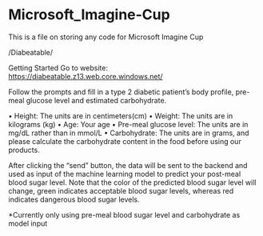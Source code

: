 # Microsoft_Imagine-Cup
This is a file  on storing any code for Microsoft Imagine Cup


/Diabeatable/

Getting Started
Go to website: https://diabeatable.z13.web.core.windows.net/  


Follow the prompts and fill in a type 2 diabetic patient’s body 
profile, pre-meal glucose level and estimated carbohydrate.

  • Height: The units are in centimeters(cm)
  • Weight: The units are in kilograms (kg)
  • Age: Your age
  • Pre-meal glucose level: The units are in mg/dL rather than in mmol/L
  • Carbohydrate: The units are in grams, and please calculate the carbohydrate content in the food before using our products.
  
  
  
After clicking the “send” button, the data will be sent to the backend and used as input of the machine learning model to predict your post-meal blood sugar level. Note that the color of the 
predicted blood sugar level will change, green indicates acceptable blood sugar levels, whereas red indicates dangerous blood sugar levels.


*Currently only using pre-meal blood sugar level and 
carbohydrate as model input
